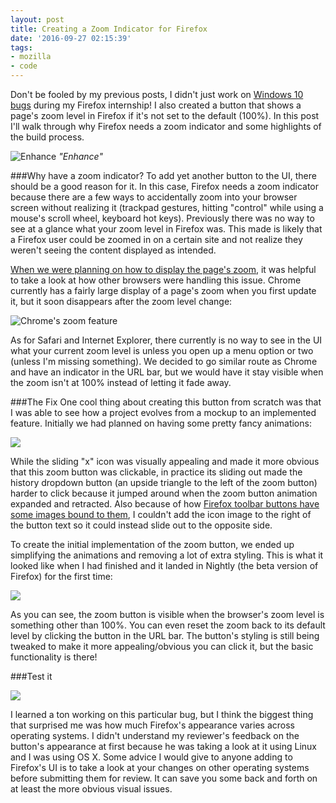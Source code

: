```yaml
---
layout: post
title: Creating a Zoom Indicator for Firefox
date: '2016-09-27 02:15:39'
tags:
- mozilla
- code
---
```


Don't be fooled by my previous posts, I didn't just work on [Windows 10 bugs](http://blog.katiebroida.com/tag/windows10/)  during my Firefox internship! I also created a button that shows a page's zoom level in Firefox if it's not set to the default (100%). In this post I'll walk through why Firefox needs a zoom indicator and some highlights of the build process. 

<div class="img-center">
    
![Enhance](/content/images/2016/07/enhance.png)
<i>"Enhance"</i>
</div>

###Why have a zoom indicator?
To add yet another button to the UI, there should be a good reason for it. In this case, Firefox needs a zoom indicator because there are a few ways to accidentally zoom into your browser screen without realizing it (trackpad gestures, hitting "control" while using a mouse's scroll wheel, keyboard hot keys). Previously there was no way to see at a glance what your zoom level in Firefox was. This made is likely that a Firefox user could be zoomed in on a certain site and not realize they weren't seeing the content displayed as intended.  

[When we were planning on how to display the page's zoom](https://bugzilla.mozilla.org/show_bug.cgi?id=565718), it was helpful to take a look at how other browsers were handling this issue. Chrome currently has a fairly large display of a page's zoom when you first update it, but it soon disappears after the zoom level change: 

<div class="img-center">
    
![Chrome's zoom feature](/content/images/2016/09/chrome-zoom.gif)
</div>

As for Safari and Internet Explorer, there currently is no way to see in the UI what your current zoom level is unless you open up a menu option or two (unless I'm missing something). We decided to go similar route as Chrome and have an indicator in the URL bar, but we would have it stay visible when the zoom isn't at 100% instead of letting it fade away. 

###The Fix
One cool thing about creating this button from scratch was that I was able to see how a project evolves from a mockup to an implemented feature. Initially we had planned on having some pretty fancy animations:

<div class="img-center">
    
![](/content/images/2016/09/zoomMockup1.gif)
</div>

While the sliding "x" icon was visually appealing and made it more obvious that this zoom button was clickable, in practice its sliding out made the history dropdown button (an upside triangle to the left of the zoom button) harder to click because it jumped around when the zoom button animation expanded and retracted. Also because of how [Firefox toolbar buttons have some images bound to them](https://developer.mozilla.org/en-US/docs/Mozilla/Tech/XUL/Tutorial/Introduction_to_XBL), I couldn't add the icon image to the right of the button text so it could instead slide out to the opposite side. 

To create the initial implementation of the zoom button, we ended up simplifying the animations and removing a lot of extra styling. This is what it looked like when I had finished and it landed in Nightly (the beta version of Firefox) for the first time:

<div class="img-center">
    
![](/content/images/2016/09/zoomActual.gif)
</div>

As you can see, the zoom button is visible when the browser's zoom level is something other than 100%. You can even reset the zoom back to its default level by clicking the button in the URL bar. The button's styling is still being tweaked to make it more appealing/obvious you can click it, but the basic functionality is there!

###Test it
<div class="img-right">
    
![](/content/images/2016/09/1375488687-300px.png)
</div>
I learned a ton working on this particular bug, but I think the biggest thing that surprised me was how much Firefox's appearance varies across operating systems. I didn't understand my reviewer's feedback on the button's appearance at first because he was taking a look at it using Linux and I was using OS X. Some advice I would give to anyone adding to Firefox's UI is to take a look at your changes on other operating systems before submitting them for review. It can save you some back and forth on at least the more obvious visual issues. 
